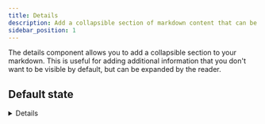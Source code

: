 ```yaml
---
title: Details
description: Add a collapsible section of markdown content that can be expanded to reveal more information.
sidebar_position: 1
---
```


The details component allows you to add a collapsible section to your markdown. This is useful for adding additional information that you don't want to be visible by default, but can be expanded by the reader.

## Default state

<DocTab>
    <div slot='preview'>
        <Details title="Definitions">

            Definition of metrics in Solutions Targets

            ### Time to Proposal

            Average number of days it takes to create a proposal for a customer

            *Calculation:*
            Sum of the number of days it took to create each proposal, divided by the number of proposals created

            *Source:*
            Hubspot

        </Details>
    </div>

````markdown
<Details title="Definitions">
    
    Definition of metrics in Solutions Targets

    ### Time to Proposal

    Average number of days it takes to create a proposal for a customer

    *Calculation:*
    Sum of the number of days it took to create each proposal, divided by the number of proposals created

    *Source:*
    Hubspot

</Details>
````
</DocTab>

## Expanded state

<DocTab>
    <div slot='preview'>
        <Details title="Definitions" open=true>

            Definition of metrics in Solutions Targets

            ### Time to Proposal

            Average number of days it takes to create a proposal for a customer

            *Calculation:*
            Sum of the number of days it took to create each proposal, divided by the number of proposals created

            *Source:*
            Hubspot

        </Details>
    </div>

```markdown
<Details title="Definitions">
    
    Definition of metrics in Solutions Targets

    ### Time to Proposal

    Average number of days it takes to create a proposal for a customer

    *Calculation:*
    Sum of the number of days it took to create each proposal, divided by the number of proposals created

    *Source:*
    Hubspot

</Details>
```
</DocTab>

## Options

<PropListing 
    name="title"
    defaultValue="Details"
>

The text shown next to the triangle icon.

</PropListing>
<PropListing 
    name="open"
    options={['true', 'false']}
    defaultValue="false"
>

Whether expanded by default.

</PropListing>